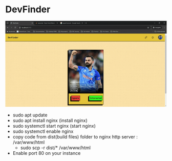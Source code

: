 # DevFinder

![Swipe feature in the app](https://github.com/Manish270698/DevFinder-FE/blob/main/ezgif-5-44ae10c7a6.gif)

- sudo apt update
- sudo apt install nginx (install nginx)
- sudo systemctl start nginx (start nginx)
- sudo systemctl enable nginx
- copy code from dist(build files) folder to nginx http server : /var/www/html
    - sudo scp -r dist/* /var/www/html
- Enable port 80 on your instance